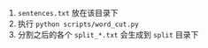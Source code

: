 1. `sentences.txt` 放在该目录下
2. 执行 `python scripts/word_cut.py`
3. 分割之后的各个 `split_*.txt` 会生成到 `split` 目录下